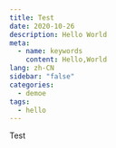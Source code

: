 ```yaml
---
title: Test
date: 2020-10-26
description: Hello World
meta:
  - name: keywords
    content: Hello,World
lang: zh-CN
sidebar: "false"
categories:
  - demoe
tags:
  - hello
---
```


Test
